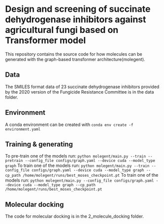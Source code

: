# Design and screening of succinate dehydrogenase inhibitors against agricultural fungi based on Transformer model

This repository contains the source code for how molecules can be generated with the graph-based transformer architecture(molegent).

## Data
The SMILES format data of 23 succinate dehydrogenase inhibitors provided by the 2020 version of the Fungicide Resistance Committee is in the data folder.

## Environment 

A conda environment can be created with
`conda env create -f environment.yaml`

## Training & generating

To pre-train one of the models run:
`python molegent/main.py --train --pretrain --config_file configs/graph.yaml --device cuda --model_type graph`
To train one of the models run:
`python molegent/main.py --train --config_file configs/graph.yaml --device cuda --model_type graph --cp_path /home/molegent/runs/best_moses_checkpoint.pt`
To train one of the models run:
`python molegent/main.py --config_file configs/graph.yaml --device cuda --model_type graph --cp_path /home/molegent/runs/best_moses_checkpoint.pt`


## Molecular docking
The code for molecular docking is in the 2_molecule_docking folder.


